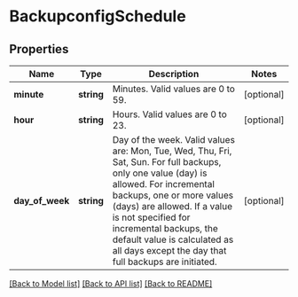 # BackupconfigSchedule

## Properties
Name | Type | Description | Notes
------------ | ------------- | ------------- | -------------
**minute** | **string** | Minutes. Valid values are 0 to 59. | [optional] 
**hour** | **string** | Hours. Valid values are 0 to 23. | [optional] 
**day_of_week** | **string** | Day of the week. Valid values are: Mon, Tue, Wed, Thu, Fri, Sat, Sun. For full backups, only one value (day) is allowed. For incremental backups, one or more values (days) are allowed. If a value is not specified for incremental backups, the default value is calculated as all days except the day that full backups are initiated. | [optional] 

[[Back to Model list]](../README.md#documentation-for-models) [[Back to API list]](../README.md#documentation-for-api-endpoints) [[Back to README]](../README.md)


